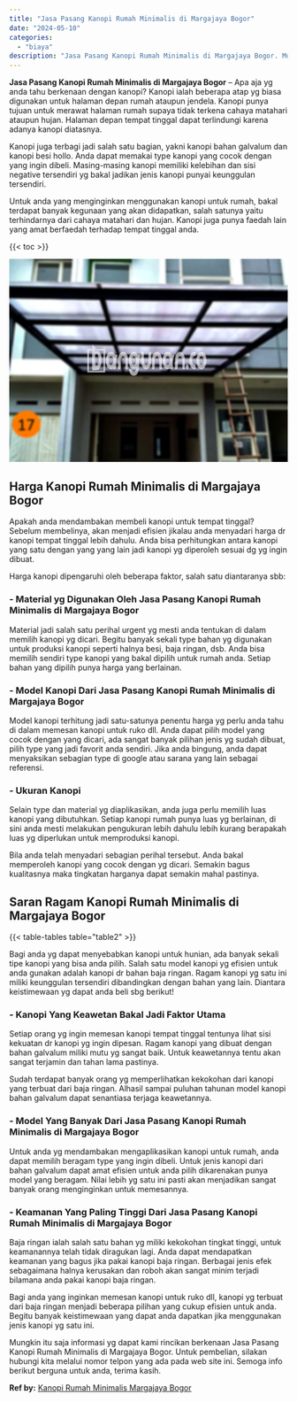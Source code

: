 ```yaml
---
title: "Jasa Pasang Kanopi Rumah Minimalis di Margajaya Bogor"
date: "2024-05-10"
categories: 
  - "biaya"
description: "Jasa Pasang Kanopi Rumah Minimalis di Margajaya Bogor. Mungkin itu saja informasi yg dapat kami rincikan berkenaan Jasa Pasang Kanopi Rumah Minimalis di Marg..."
---
```


**Jasa Pasang Kanopi Rumah Minimalis di Margajaya Bogor** – Apa aja yg anda tahu berkenaan dengan kanopi? Kanopi ialah beberapa atap yg biasa digunakan untuk halaman depan rumah ataupun jendela. Kanopi punya tujuan untuk merawat halaman rumah supaya tidak terkena cahaya matahari ataupun hujan. Halaman depan tempat tinggal dapat terlindungi karena adanya kanopi diatasnya.

Kanopi juga terbagi jadi salah satu bagian, yakni kanopi bahan galvalum dan kanopi besi hollo. Anda dapat memakai type kanopi yang cocok dengan yang ingin dibeli. Masing-masing kanopi memiliki kelebihan dan sisi negative tersendiri yg bakal jadikan jenis kanopi punyai keunggulan tersendiri.

Untuk anda yang menginginkan menggunakan kanopi untuk rumah, bakal terdapat banyak kegunaan yang akan didapatkan, salah satunya yaitu terhindarnya dari cahaya matahari dan hujan. Kanopi juga punya faedah lain yang amat berfaedah terhadap tempat tinggal anda.

{{< toc >}}

![Jasa Pasang Kanopi Rumah Minimalis di Margajaya Bogor](/images/harga-kanopi-minimalis-58.png)

## Harga Kanopi Rumah Minimalis di Margajaya Bogor

Apakah anda mendambakan membeli kanopi untuk tempat tinggal? Sebelum membelinya, akan menjadi efisien jikalau anda menyadari harga dr kanopi tempat tinggal lebih dahulu. Anda bisa perhitungkan antara kanopi yang satu dengan yang yang lain jadi kanopi yg diperoleh sesuai dg yg ingin dibuat.

Harga kanopi dipengaruhi oleh beberapa faktor, salah satu diantaranya sbb:

### \- Material yg Digunakan Oleh Jasa Pasang Kanopi Rumah Minimalis di Margajaya Bogor

Material jadi salah satu perihal urgent yg mesti anda tentukan di dalam memilih kanopi yg dicari. Begitu banyak sekali type bahan yg digunakan untuk produksi kanopi seperti halnya besi, baja ringan, dsb. Anda bisa memilih sendiri type kanopi yang bakal dipilih untuk rumah anda. Setiap bahan yang dipilih punya harga yang berlainan.

### \- Model Kanopi Dari Jasa Pasang Kanopi Rumah Minimalis di Margajaya Bogor

Model kanopi terhitung jadi satu-satunya penentu harga yg perlu anda tahu di dalam memesan kanopi untuk ruko dll. Anda dapat pilih model yang cocok dengan yang dicari, ada sangat banyak pilihan jenis yg sudah dibuat, pilih type yang jadi favorit anda sendiri. Jika anda bingung, anda dapat menyaksikan sebagian type di google atau sarana yang lain sebagai referensi.

### \- Ukuran Kanopi

Selain type dan material yg diaplikasikan, anda juga perlu memilih luas kanopi yang dibutuhkan. Setiap kanopi rumah punya luas yg berlainan, di sini anda mesti melakukan pengukuran lebih dahulu lebih kurang berapakah luas yg diperlukan untuk memproduksi kanopi.

Bila anda telah menyadari sebagian perihal tersebut. Anda bakal memperoleh kanopi yang cocok dengan yg dicari. Semakin bagus kualitasnya maka tingkatan harganya dapat semakin mahal pastinya.

## Saran Ragam Kanopi Rumah Minimalis di Margajaya Bogor

{{< table-tables table="table2" >}}

Bagi anda yg dapat menyebabkan kanopi untuk hunian, ada banyak sekali tipe kanopi yang bisa anda pilih. Salah satu model kanopi yg efisien untuk anda gunakan adalah kanopi dr bahan baja ringan. Ragam kanopi yg satu ini miliki keunggulan tersendiri dibandingkan dengan bahan yang lain. Diantara keistimewaan yg dapat anda beli sbg berikut!

### \- Kanopi Yang Keawetan Bakal Jadi Faktor Utama

Setiap orang yg ingin memesan kanopi tempat tinggal tentunya lihat sisi kekuatan dr kanopi yg ingin dipesan. Ragam kanopi yang dibuat dengan bahan galvalum miliki mutu yg sangat baik. Untuk keawetannya tentu akan sangat terjamin dan tahan lama pastinya.

Sudah terdapat banyak orang yg memperlihatkan kekokohan dari kanopi yang terbuat dari baja ringan. Alhasil sampai puluhan tahunan model kanopi bahan galvalum dapat senantiasa terjaga keawetannya.

### \- Model Yang Banyak Dari Jasa Pasang Kanopi Rumah Minimalis di Margajaya Bogor

Untuk anda yg mendambakan mengaplikasikan kanopi untuk rumah, anda dapat memilih beragam type yang ingin dibeli. Untuk jenis kanopi dari bahan galvalum dapat amat efisien untuk anda pilih dikarenakan punya model yang beragam. Nilai lebih yg satu ini pasti akan menjadikan sangat banyak orang menginginkan untuk memesannya.

### \- Keamanan Yang Paling Tinggi Dari Jasa Pasang Kanopi Rumah Minimalis di Margajaya Bogor

Baja ringan ialah salah satu bahan yg miliki kekokohan tingkat tinggi, untuk keamanannya telah tidak diragukan lagi. Anda dapat mendapatkan keamanan yang bagus jika pakai kanopi baja ringan. Berbagai jenis efek sebagaimana halnya kerusakan dan roboh akan sangat minim terjadi bilamana anda pakai kanopi baja ringan.

Bagi anda yang inginkan memesan kanopi untuk ruko dll, kanopi yg terbuat dari baja ringan menjadi beberapa pilihan yang cukup efisien untuk anda. Begitu banyak keistimewaan yang dapat anda dapatkan jika menggunakan jenis kanopi yg satu ini.

Mungkin itu saja informasi yg dapat kami rincikan berkenaan Jasa Pasang Kanopi Rumah Minimalis di Margajaya Bogor. Untuk pembelian, silakan hubungi kita melalui nomor telpon yang ada pada web site ini. Semoga info berikut berguna untuk anda, terima kasih.

**Ref by:**  [Kanopi Rumah Minimalis Margajaya Bogor](https://id.wikipedia.org/wiki/Kanopi)
